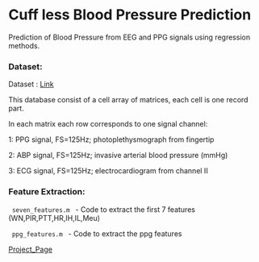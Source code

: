 # Cuff less Blood Pressure Prediction 

Prediction of Blood Pressure from EEG and PPG signals using regression methods. 

### Dataset:

Dataset :  [Link](https://archive.ics.uci.edu/ml/machine-learning-databases/00340/)

This database consist of a cell array of matrices, each cell is one record part. 

In each matrix each row corresponds to one signal channel: 

1: PPG signal, FS=125Hz; photoplethysmograph from fingertip 

2: ABP signal, FS=125Hz; invasive arterial blood pressure (mmHg) 

3: ECG signal, FS=125Hz; electrocardiogram from channel II 

### Feature Extraction:

<code> seven_features.m </code> - Code to extract the first 7 features (WN,PIR,PTT,HR,IH,IL,Meu)

<code> ppg_features.m </code> - Code to extract the ppg features 



[Project_Page](https://sites.google.com/view/cufflessbp/home)
